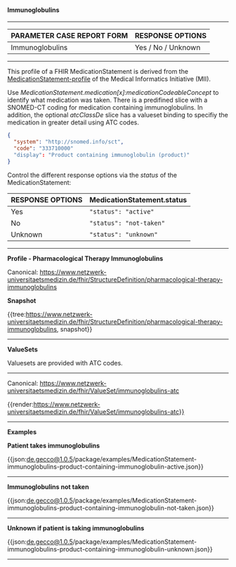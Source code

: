 #### Immunoglobulins

---

| PARAMETER CASE REPORT FORM | RESPONSE OPTIONS |
|--------------|-----------|
| Immunoglobulins | Yes / No / Unknown | 

---

This profile of a FHIR MedicationStatement is derived from the [MedicationStatement-profile](https://simplifier.net/packages/de.medizininformatikinitiative.kerndatensatz.medikation/1.0.10/files/404831) of the Medical Informatics Initiative (MII).

Use *MedicationStatement.medication[x]:medicationCodeableConcept* to identify what medication was taken. There is a predifined slice with a SNOMED-CT coding for medication containing immunoglobulins. In addition, the optional *atcClassDe* slice has a valueset binding to specifiy the medication in greater detail using ATC codes.

```json
{
  "system": "http://snomed.info/sct",
  "code": "333710000"
  "display": "Product containing immunoglobulin (product)"
}
```

Control the different response options via the *status* of the MedicationStatement:

| RESPONSE OPTIONS | MedicationStatement.status |
|--------------|-----------|
| Yes | `"status": "active"` |
| No | `"status": "not-taken"` |
| Unknown | `"status": "unknown"` |

---

**Profile - Pharmacological Therapy Immunoglobulins**

Canonical: https://www.netzwerk-universitaetsmedizin.de/fhir/StructureDefinition/pharmacological-therapy-immunoglobulins

**Snapshot**

{{tree:https://www.netzwerk-universitaetsmedizin.de/fhir/StructureDefinition/pharmacological-therapy-immunoglobulins, snapshot}}

---

**ValueSets**

Valuesets are provided with ATC codes.

---

Canonical: https://www.netzwerk-universitaetsmedizin.de/fhir/ValueSet/immunoglobulins-atc

{{render:https://www.netzwerk-universitaetsmedizin.de/fhir/ValueSet/immunoglobulins-atc}}

---

**Examples**

**Patient takes immunoglobulins**
<br>

{{json:de.gecco@1.0.5/package/examples/MedicationStatement-immunoglobulins-product-containing-immunoglobulin-active.json}} 

---

**Immunoglobulins not taken**
<br>

{{json:de.gecco@1.0.5/package/examples/MedicationStatement-immunoglobulins-product-containing-immunoglobulin-not-taken.json}} 

---

**Unknown if patient is taking immunoglobulins**
<br>

{{json:de.gecco@1.0.5/package/examples/MedicationStatement-immunoglobulins-product-containing-immunoglobulin-unknown.json}}

---